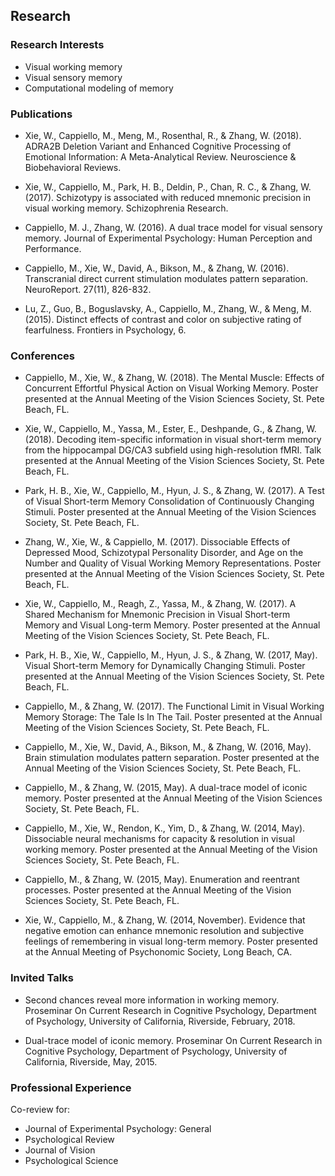 ## Research

### Research Interests
- Visual working memory
- Visual sensory memory
- Computational modeling of memory

### Publications
- Xie, W., Cappiello, M., Meng, M., Rosenthal, R., & Zhang, W. (2018). ADRA2B Deletion Variant and Enhanced Cognitive Processing of Emotional Information: A Meta-Analytical Review. Neuroscience & Biobehavioral Reviews.

- Xie, W., Cappiello, M., Park, H. B., Deldin, P., Chan, R. C., & Zhang, W. (2017). Schizotypy is associated with reduced mnemonic precision in visual working memory. Schizophrenia Research.

- Cappiello, M. J., Zhang, W. (2016). A dual trace model for visual sensory memory. Journal of Experimental Psychology: Human Perception and Performance.

- Cappiello, M., Xie, W., David, A., Bikson, M., & Zhang, W. (2016). Transcranial direct current stimulation modulates pattern separation. NeuroReport. 27(11), 826-832.

- Lu, Z., Guo, B., Boguslavsky, A., Cappiello, M., Zhang, W., & Meng, M. (2015). Distinct effects of contrast and color on subjective rating of fearfulness. Frontiers in Psychology, 6.

### Conferences
- Cappiello, M., Xie, W., & Zhang, W. (2018). The Mental Muscle: Effects of Concurrent Effortful Physical Action on Visual Working Memory. Poster presented at the Annual Meeting of the Vision Sciences Society, St. Pete Beach, FL.

- Xie, W., Cappiello, M., Yassa, M., Ester, E., Deshpande, G., & Zhang, W. (2018). Decoding item-specific information in visual short-term memory from the hippocampal DG/CA3 subfield using high-resolution fMRI. Talk presented at the Annual Meeting of the Vision Sciences Society, St. Pete Beach, FL.

- Park, H. B., Xie, W., Cappiello, M., Hyun, J. S., & Zhang, W. (2017). A Test of Visual Short-term Memory Consolidation of Continuously Changing Stimuli. Poster presented at the Annual Meeting of the Vision Sciences Society, St. Pete Beach, FL.

- Zhang, W., Xie, W., & Cappiello, M. (2017). Dissociable Effects of Depressed Mood, Schizotypal Personality Disorder, and Age on the Number and Quality of Visual Working Memory Representations. Poster presented at the Annual Meeting of the Vision Sciences Society, St. Pete Beach, FL.

- Xie, W., Cappiello, M., Reagh, Z., Yassa, M., & Zhang, W. (2017). A Shared Mechanism for Mnemonic Precision in Visual Short-term Memory and Visual Long-term Memory. Poster presented at the Annual Meeting of the Vision Sciences Society, St. Pete Beach, FL.

- Park, H. B., Xie, W., Cappiello, M., Hyun, J. S., & Zhang, W. (2017, May). Visual Short-term Memory for Dynamically Changing Stimuli. Poster presented at the Annual Meeting of the Vision Sciences Society, St. Pete Beach, FL.

- Cappiello, M., & Zhang, W. (2017). The Functional Limit in Visual Working Memory Storage: The Tale Is In The Tail. Poster presented at the Annual Meeting of the Vision Sciences Society, St. Pete Beach, FL.

- Cappiello, M., Xie, W., David, A., Bikson, M., & Zhang, W. (2016, May). Brain stimulation modulates pattern separation. Poster presented at the Annual Meeting of the Vision Sciences Society, St. Pete Beach, FL.

- Cappiello, M., & Zhang, W. (2015, May). A dual-trace model of iconic memory. Poster presented at the Annual Meeting of the Vision Sciences Society, St. Pete Beach, FL.

- Cappiello, M., Xie, W., Rendon, K., Yim, D., & Zhang, W. (2014, May). Dissociable neural mechanisms for capacity & resolution in visual working memory. Poster presented at the Annual Meeting of the Vision Sciences Society, St. Pete Beach, FL.

- Cappiello, M., & Zhang, W. (2015, May). Enumeration and reentrant processes. Poster presented at the Annual Meeting of the Vision Sciences Society, St. Pete Beach, FL.

- Xie, W., Cappiello, M., & Zhang, W. (2014, November). Evidence that negative emotion can enhance mnemonic resolution and subjective feelings of remembering in visual long-term memory. Poster presented at the Annual Meeting of Psychonomic Society, Long Beach, CA.

### Invited Talks
- Second chances reveal more information in working memory. Proseminar On Current Research in Cognitive Psychology, Department of Psychology, University of California, Riverside, February, 2018.

- Dual-trace model of iconic memory. Proseminar On Current Research in Cognitive Psychology, Department of Psychology, University of California, Riverside, May, 2015.

### Professional Experience
Co-review for: 
- Journal of Experimental Psychology: General 
- Psychological Review
- Journal of Vision 
- Psychological Science

